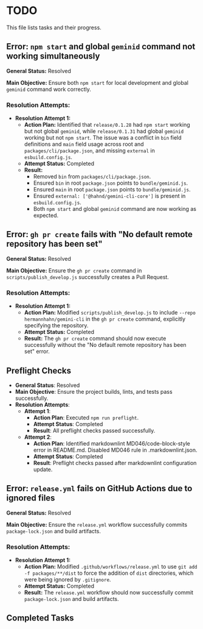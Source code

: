 # TODO

This file lists tasks and their progress.

## Error: `npm start` and global `geminid` command not working simultaneously

**General Status:** Resolved

**Main Objective:** Ensure both `npm start` for local development and global `geminid` command work correctly.

### Resolution Attempts:

- **Resolution Attempt 1:**
  - **Action Plan:** Identified that `release/0.1.28` had `npm start` working but not global `geminid`, while `release/0.1.31` had global `geminid` working but not `npm start`. The issue was a conflict in `bin` field definitions and `main` field usage across root and `packages/cli/package.json`, and missing `external` in `esbuild.config.js`.
  - **Attempt Status:** Completed
  - **Result:**
    - Removed `bin` from `packages/cli/package.json`.
    - Ensured `bin` in root `package.json` points to `bundle/geminid.js`.
    - Ensured `main` in root `package.json` points to `bundle/geminid.js`.
    - Ensured `external: ['@hahnd/gemini-cli-core']` is present in `esbuild.config.js`.
    - Both `npm start` and global `geminid` command are now working as expected.

## Error: `gh pr create` fails with "No default remote repository has been set"

**General Status:** Resolved

**Main Objective:** Ensure the `gh pr create` command in `scripts/publish_develop.js` successfully creates a Pull Request.

### Resolution Attempts:

- **Resolution Attempt 1:**
  - **Action Plan:** Modified `scripts/publish_develop.js` to include `--repo hermannhahn/gemini-cli` in the `gh pr create` command, explicitly specifying the repository.
  - **Attempt Status:** Completed
  - **Result:** The `gh pr create` command should now execute successfully without the "No default remote repository has been set" error.

## Preflight Checks

- **General Status**: Resolved
- **Main Objective**: Ensure the project builds, lints, and tests pass successfully.
- **Resolution Attempts**:
  - **Attempt 1**:
    - **Action Plan**: Executed `npm run preflight`.
    - **Attempt Status**: Completed
    - **Result**: All preflight checks passed successfully.
  - **Attempt 2**:
    - **Action Plan**: Identified markdownlint MD046/code-block-style error in README.md. Disabled MD046 rule in .markdownlint.json.
    - **Attempt Status**: Completed
    - **Result**: Preflight checks passed after markdownlint configuration update.

## Error: `release.yml` fails on GitHub Actions due to ignored files

**General Status:** Resolved

**Main Objective:** Ensure the `release.yml` workflow successfully commits `package-lock.json` and build artifacts.

### Resolution Attempts:

- **Resolution Attempt 1:**
  - **Action Plan:** Modified `.github/workflows/release.yml` to use `git add -f packages/**/dist` to force the addition of `dist` directories, which were being ignored by `.gitignore`.
  - **Attempt Status:** Completed
  - **Result:** The `release.yml` workflow should now successfully commit `package-lock.json` and build artifacts.

## Completed Tasks